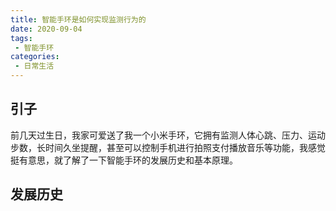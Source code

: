 ```yaml
---
title: 智能手环是如何实现监测行为的
date: 2020-09-04
tags:
 - 智能手环
categories: 
 - 日常生活
---
```


## 引子

前几天过生日，我家可爱送了我一个小米手环，它拥有监测人体心跳、压力、运动步数，长时间久坐提醒，甚至可以控制手机进行拍照支付播放音乐等功能，我感觉挺有意思，就了解了一下智能手环的发展历史和基本原理。

## 发展历史

